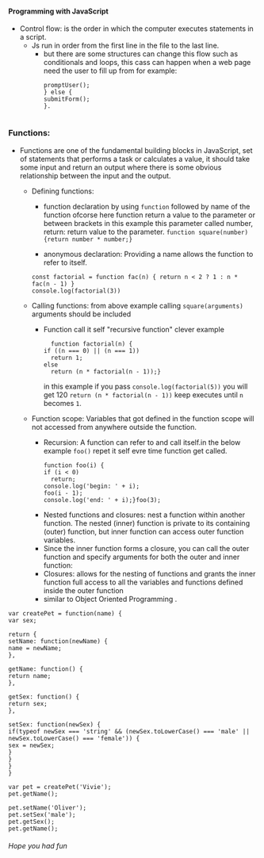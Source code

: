 #### Programming with JavaScript
- Control flow: is the order in which the computer executes statements in a script.
  - Js run in order from the first line in the file to the last line.
    - but there are some structures can change this flow such as conditionals and loops, this cass can happen when a web page need the user to fill up from for example:
       ```if (field==empty) {
      promptUser();
      } else {
      submitForm();
      }. 
    ```
### Functions: 
- Functions are one of the fundamental building blocks in JavaScript, set of statements that performs a task or calculates a value, it should take some input and return an output where there is some obvious relationship between the input and the output.
  - Defining functions: 
    - function declaration by using ```function``` followed by name of the function ofcorse here function return a value to the parameter or between brackets in this example this parameter called number, return: return value to the parameter.
      ```function square(number) {return number * number;}```

    - anonymous declaration: Providing a name allows the function to refer to itself.
    ``` anonymous declaration
    const factorial = function fac(n) { return n < 2 ? 1 : n * fac(n - 1) }
    console.log(factorial(3))
    ```
  
  - Calling functions: from above example calling ```square(arguments)``` arguments should be included
    - Function call it self "recursive function"
      clever example 
      ``` clever example 
        function factorial(n) {
      if ((n === 0) || (n === 1))
        return 1;
      else
        return (n * factorial(n - 1));}
        ```
      in this example if you pass `console.log(factorial(5))` you will get 120 
      `return (n * factorial(n - 1))` keep executes until `n` becomes `1`.
  - Function scope: Variables  that got defined in the function scope will not accessed     from anywhere outside the function.
    - Recursion: A function can refer to and call itself.in the below example `foo()` repet it self evre time function get called.
      ```
      function foo(i) {
      if (i < 0)
        return;
      console.log('begin: ' + i);
      foo(i - 1);
      console.log('end: ' + i);}foo(3); 
      ```
    - Nested functions and closures:  nest a function within another function. The nested (inner) function is private to its containing (outer) function, but inner function can access outer function variables.
    - Since the inner function forms a closure, you can call the outer function and specify arguments for both the outer and inner function:
    - Closures: allows for the nesting of functions and grants the inner function full access to all the variables and functions defined inside the outer function
    - similar to Object Oriented Programming .


```Object Oriented Programming 
var createPet = function(name) {
var sex;

return {
setName: function(newName) {
name = newName;
},

getName: function() {
return name;
},

getSex: function() {
return sex;
},

setSex: function(newSex) {
if(typeof newSex === 'string' && (newSex.toLowerCase() === 'male' ||
newSex.toLowerCase() === 'female')) {
sex = newSex;
}
}
}
}

var pet = createPet('Vivie');
pet.getName();                  

pet.setName('Oliver');
pet.setSex('male');
pet.getSex();                   
pet.getName();              
```
###### Hope you had fun
